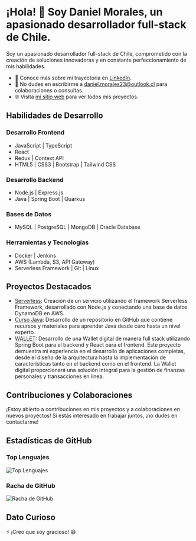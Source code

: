 # ¡Hola! 👋 Soy Daniel Morales, un apasionado desarrollador full-stack de Chile.

Soy un apasionado desarrollador full-stack de Chile, comprometido con la creación de soluciones innovadoras y en constante perfeccionamiento de mis habilidades.

- 💼 Conoce más sobre mi trayectoria en [LinkedIn](https://www.linkedin.com/in/daniel-23dma/).
- 📧 No dudes en escribirme a [daniel.morales23@outlook.cl](mailto:daniel.morales23@outlook.cl) para colaboraciones o consultas.
- 🌐 Visita [mi sitio web](https://website.zeabur.app/#portafolio) para ver todos mis proyectos.

## Habilidades de Desarrollo

### Desarrollo Frontend
- JavaScript | TypeScript
- React 
- Redux | Context API
- HTML5 | CSS3 | Bootstrap | Tailwind CSS

### Desarrollo Backend
- Node.js | Express.js
- Java | Spring Boot | Quarkus

### Bases de Datos
- MySQL | PostgreSQL | MongoDB | Oracle Database

### Herramientas y Tecnologías
- Docker | Jenkins
- AWS (Lambda, S3, API Gateway)
- Serverless Framework | Git | Linux

## Proyectos Destacados
- [Serverless](https://github.com/Dani6777/aws-crud-lambda): Creación de un servicio utilizando el framework Serverless Framework, desarrollado con Node.js y conectando una base de datos DynamoDB en AWS.
- [Curso Java](https://github.com/Dani6777/Ejercicios-backend): Desarrollo de un repositorio en GitHub que contiene recursos y materiales para aprender Java desde cero hasta un nivel experto.
- [WALLET](https://github.com/Dani6777/WalletSite): Desarrollo de una Wallet digital de manera full stack utilizando Spring Boot para el backend y React para el frontend. Este proyecto demuestra mi experiencia en el desarrollo de aplicaciones completas, desde el diseño de la arquitectura hasta la implementación de características tanto en el backend como en el frontend. La Wallet digital proporcionará una solución integral para la gestión de finanzas personales y transacciones en línea.

## Contribuciones y Colaboraciones
¡Estoy abierto a contribuciones en mis proyectos y a colaboraciones en nuevos proyectos! Si estás interesado en trabajar juntos, ¡no dudes en contactarme!

 ## Estadísticas de GitHub

### Top Lenguajes
![Top Lenguajes](https://github-readme-stats.vercel.app/api/top-langs/?username=&layout=compact)

### Racha de GitHub
![Racha de GitHub](https://github-readme-streak-stats.herokuapp.com/?user=dani6777-2)

## Dato Curioso
⚡ ¡Creo que soy gracioso! 😄
